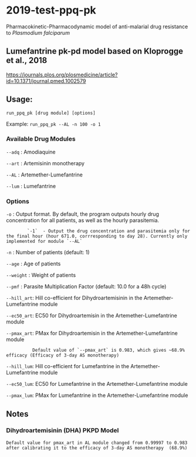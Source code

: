 # 2019-test-ppq-pk

Pharmacokinetic-Pharmacodynamic model of anti-malarial drug resistance to *Plasmodium falciparum*

## Lumefantrine pk-pd model based on Kloprogge et al., 2018
https://journals.plos.org/plosmedicine/article?id=10.1371/journal.pmed.1002579

## Usage:
 `run_ppq_pk [drug module] [options]`

Example: `run_ppq_pk --AL -n 100 -o 1`


### Available Drug Modules

`--adq`     : Amodiaquine

`--art`     : Artemisinin monotherapy

`--AL`      : Artemether-Lumefantrine 

`--lum`     : Lumefantrine

### Options

`-o`        : Output format. By default, the program outputs hourly drug concentration for all patients, as well as the hourly parasitemia. 

            `-1`  - Output the drug concentration and parasitemia only for the final hour (hour 671.0, corrresponding to day 28). Currently only implemented for module `--AL`

`-n`        : Number of patients (default: 1)

`--age`     : Age of patients

`--weight`  : Weight of patients

`--pmf`     : Parasite Multiplication Factor (default: 10.0 for a 48h cycle)


`--hill_art`: Hill co-efficient for Dihydroartemisinin in the Artemether-Lumefantrine module

`--ec50_art`: EC50 for Dihydroartemisin in the Artemether-Lumefantrine module

`--pmax_art`: PMax for Dihydroartemisin in the Artemether-Lumefantrine module
              
              Default value of `--pmax_art` is 0.983, which gives ~68.9% efficacy (Efficacy of 3-day AS monotherapy) 

`--hill_lum`: Hill co-efficient for Lumefantrine in the Artemether-Lumefantrine module

`--ec50_lum`: EC50 for Lumefantrine in the Artemether-Lumefantrine module

`--pmax_lum`: PMax for Lumefantrine in the Artemether-Lumefantrine module

## Notes

### Dihydroartemisinin (DHA) PKPD Model

    Default value for pmax_art in AL module changed from 0.99997 to 0.983 after calibrating it to the efficacy of 3-day AS monotherapy  (68.9%)
